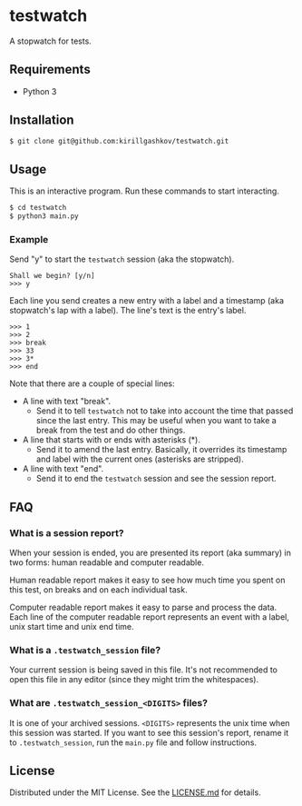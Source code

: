 # testwatch

A stopwatch for tests.

## Requirements

- Python 3

## Installation

```bash
$ git clone git@github.com:kirillgashkov/testwatch.git
```

## Usage

This is an interactive program. Run these commands to start interacting.

```bash
$ cd testwatch
$ python3 main.py
```

### Example

Send "y" to start the `testwatch` session (aka the stopwatch).

```
Shall we begin? [y/n]
>>> y
```

Each line you send creates a new entry with a label and a timestamp (aka
stopwatch's lap with a label). The line's text is the entry's label. 

```
>>> 1
>>> 2
>>> break
>>> 33
>>> 3*
>>> end
```

Note that there are a couple of special lines:

- A line with text "break".
    - Send it to tell `testwatch` not to take into account the time that
    passed since the last entry. This may be useful when you want to take a
    break from the test and do other things.
- A line that starts with or ends with asterisks (*).
    - Send it to amend the last entry. Basically, it overrides its timestamp
    and label with the current ones (asterisks are stripped).
- A line with text "end".
    - Send it to end the `testwatch` session and see the session report.

## FAQ

### What is a session report?

When your session is ended, you are presented its report (aka summary) in two
forms: human readable and computer readable.

Human readable report makes it easy to see how much time you spent on this test,
on breaks and on each individual task.

Computer readable report makes it easy to parse and process the data. Each line
of the computer readable report represents an event with a label, unix start
time and unix end time. 

### What is a `.testwatch_session` file?

Your current session is being saved in this file. It's not recommended to open
this file in any editor (since they might trim the whitespaces). 

### What are `.testwatch_session_<DIGITS>` files?

It is one of your archived sessions. `<DIGITS>` represents the unix time when
this session was started. If you want to see this session's report, rename it to
`.testwatch_session`, run the `main.py` file and follow instructions. 

## License

Distributed under the MIT License. See the [LICENSE.md](LICENSE.md) for details.
